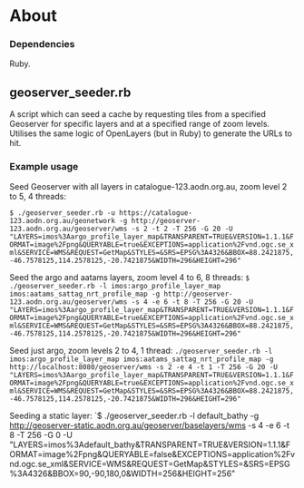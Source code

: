 # About

### Dependencies

Ruby.

## geoserver_seeder.rb

A script which can seed a cache by requesting tiles from a specified Geoserver
for specific layers and at a specified range of zoom levels. Utilises the same
logic of OpenLayers (but in Ruby) to generate the URLs to hit.

### Example usage

Seed Geoserver with all layers in catalogue-123.aodn.org.au, zoom level 2 to 5, 4 threads:

`$ ./geoserver_seeder.rb -u https://catalogue-123.aodn.org.au/geonetwork -g http://geoserver-123.aodn.org.au/geoserver/wms -s 2 -t 2 -T 256 -G 20 -U "LAYERS=imos%3Aargo_profile_layer_map&TRANSPARENT=TRUE&VERSION=1.1.1&FORMAT=image%2Fpng&QUERYABLE=true&EXCEPTIONS=application%2Fvnd.ogc.se_xml&SERVICE=WMS&REQUEST=GetMap&STYLES=&SRS=EPSG%3A4326&BBOX=88.2421875,-46.7578125,114.2578125,-20.7421875&WIDTH=296&HEIGHT=296"`

Seed the argo and aatams layers, zoom level 4 to 6, 8 threads:
`$ ./geoserver_seeder.rb -l imos:argo_profile_layer_map imos:aatams_sattag_nrt_profile_map -g http://geoserver-123.aodn.org.au/geoserver/wms -s 4 -e 6 -t 8 -T 256 -G 20 -U "LAYERS=imos%3Aargo_profile_layer_map&TRANSPARENT=TRUE&VERSION=1.1.1&FORMAT=image%2Fpng&QUERYABLE=true&EXCEPTIONS=application%2Fvnd.ogc.se_xml&SERVICE=WMS&REQUEST=GetMap&STYLES=&SRS=EPSG%3A4326&BBOX=88.2421875,-46.7578125,114.2578125,-20.7421875&WIDTH=296&HEIGHT=296"`

Seed just argo, zoom levels 2 to 4, 1 thread:
`./geoserver_seeder.rb -l imos:argo_profile_layer_map imos:aatams_sattag_nrt_profile_map -g http://localhost:8080/geoserver/wms -s 2 -e 4 -t 1 -T 256 -G 20 -U "LAYERS=imos%3Aargo_profile_layer_map&TRANSPARENT=TRUE&VERSION=1.1.1&FORMAT=image%2Fpng&QUERYABLE=true&EXCEPTIONS=application%2Fvnd.ogc.se_xml&SERVICE=WMS&REQUEST=GetMap&STYLES=&SRS=EPSG%3A4326&BBOX=88.2421875,-46.7578125,114.2578125,-20.7421875&WIDTH=296&HEIGHT=296"`

Seeding a static layer:
`$ ./geoserver_seeder.rb -l default_bathy -g http://geoserver-static.aodn.org.au/geoserver/baselayers/wms -s 4 -e 6 -t 8 -T 256 -G 0 -U "LAYERS=imos%3Adefault_bathy&TRANSPARENT=TRUE&VERSION=1.1.1&FORMAT=image%2Fpng&QUERYABLE=false&EXCEPTIONS=application%2Fvnd.ogc.se_xml&SERVICE=WMS&REQUEST=GetMap&STYLES=&SRS=EPSG%3A4326&BBOX=90,-90,180,0&WIDTH=256&HEIGHT=256"
